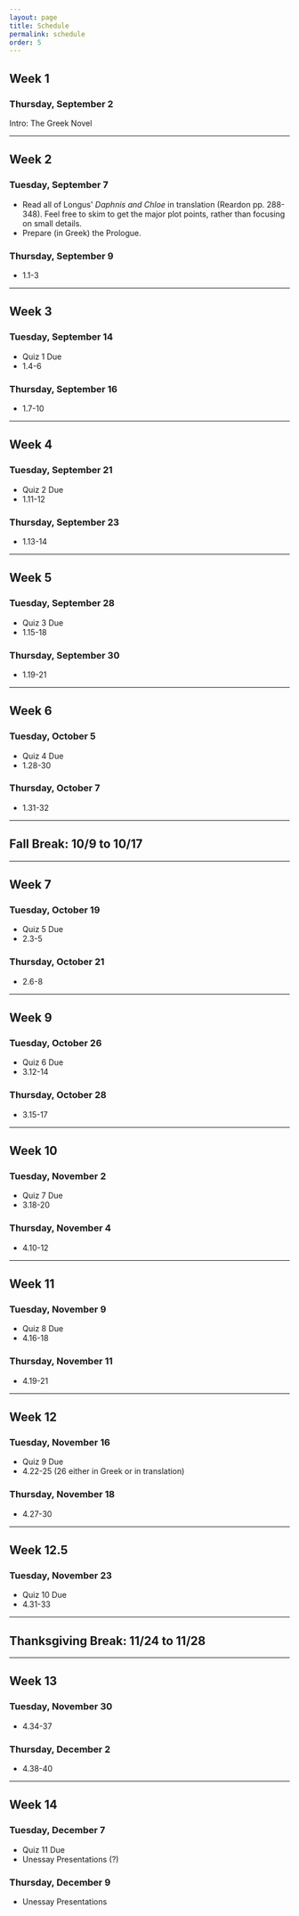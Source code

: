 ```yaml
---
layout: page
title: Schedule
permalink: schedule
order: 5
---
```


## Week 1

### Thursday, September 2
Intro: The Greek Novel

***

## Week 2

### Tuesday, September 7
* Read all of Longus' *Daphnis and Chloe* in translation (Reardon pp. 288-348). Feel free to skim to get the major plot points, rather than focusing on small details.
* Prepare (in Greek) the Prologue.

### Thursday, September 9
* 1.1-3

***

## Week 3

### Tuesday, September 14
* Quiz 1 Due
* 1.4-6

### Thursday, September 16
* 1.7-10

***

## Week 4

### Tuesday, September 21
* Quiz 2 Due
* 1.11-12

### Thursday, September 23
* 1.13-14

***

## Week 5

### Tuesday, September 28
* Quiz 3 Due
* 1.15-18

### Thursday, September 30
* 1.19-21

***

## Week 6

### Tuesday, October 5
* Quiz 4 Due
* 1.28-30

### Thursday, October 7
* 1.31-32

***

## Fall Break: 10/9 to 10/17

***

## Week 7

### Tuesday, October 19
* Quiz 5 Due
* 2.3-5

### Thursday, October 21
* 2.6-8

***

## Week 9

### Tuesday, October 26
* Quiz 6 Due
* 3.12-14

### Thursday, October 28  
* 3.15-17

***

## Week 10

### Tuesday, November 2
* Quiz 7 Due
* 3.18-20

### Thursday, November 4
* 4.10-12

***

## Week 11

### Tuesday, November 9
* Quiz 8 Due
* 4.16-18

### Thursday, November 11
* 4.19-21

***

## Week 12

### Tuesday, November 16
* Quiz 9 Due
* 4.22-25 (26 either in Greek or in translation)

### Thursday, November 18
* 4.27-30

***

## Week 12.5

### Tuesday, November 23
* Quiz 10 Due
* 4.31-33

***

## Thanksgiving Break: 11/24 to 11/28

***

## Week 13

### Tuesday, November 30
* 4.34-37

### Thursday, December 2
* 4.38-40

***

## Week 14

### Tuesday, December 7
* Quiz 11 Due
* Unessay Presentations (?)

### Thursday, December 9
* Unessay Presentations
